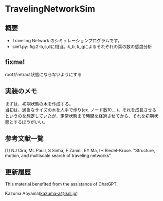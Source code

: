 # TravelingNetworkSim
## 概要
- Traveling Network のシミュレーションプログラムです。<br>
- sim1.py: fig.2-b,c,dに相当。k_b, k_gによるそれぞれの葉の数の感度分析

## fixme!
rootがretract状態にならないようにする
## 実装のメモ
まずは、初期状態の木を作成する。<br>
当初は、適当なサイズの木を人手で作り(ex. ノード数10,...)、それを成長させるというのを想定していたが、定常状態まで時間を経過させてから、それを初期状態とするほうがいい。

## 参考文献一覧
[1] NJ Cira, ML Paull, S Sinha, F Zanini, EY Ma, IH Riedel-Kruse. "Structure, motion, and multiscale search of traveling networks"<br>

## 更新履歴


This material benefited from the assistance of ChatGPT.

Kazuma Aoyama(kazuma-a@lsnl.jp)
